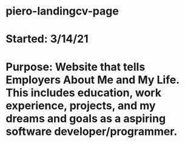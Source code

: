 # piero-landingcv-page
# Started: 3/14/21
# Purpose: Website that tells Employers About Me and My Life. This includes education, work experience, projects, and my dreams and goals as a aspiring software developer/programmer.
